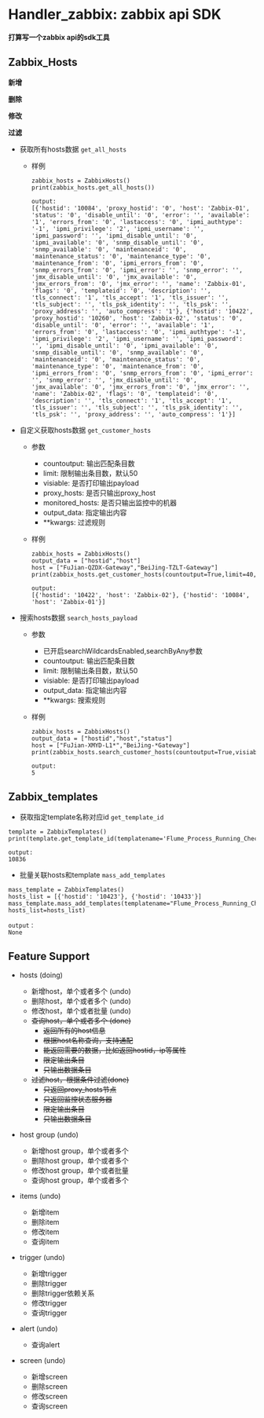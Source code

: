 Handler_zabbix: zabbix api SDK
=========================================
**打算写一个zabbix api的sdk工具**

Zabbix_Hosts
--------------
**新增**

**删除**

**修改**

**过滤**

* 获取所有hosts数据 `get_all_hosts`
  
  * 样例
  
    ```
    zabbix_hosts = ZabbixHosts()
    print(zabbix_hosts.get_all_hosts())
           
    output:
    [{'hostid': '10084', 'proxy_hostid': '0', 'host': 'Zabbix-01', 'status': '0', 'disable_until': '0', 'error': '', 'available': '1', 'errors_from': '0', 'lastaccess': '0', 'ipmi_authtype': '-1', 'ipmi_privilege': '2', 'ipmi_username': '', 'ipmi_password': '', 'ipmi_disable_until': '0', 'ipmi_available': '0', 'snmp_disable_until': '0', 'snmp_available': '0', 'maintenanceid': '0', 'maintenance_status': '0', 'maintenance_type': '0', 'maintenance_from': '0', 'ipmi_errors_from': '0', 'snmp_errors_from': '0', 'ipmi_error': '', 'snmp_error': '', 'jmx_disable_until': '0', 'jmx_available': '0', 'jmx_errors_from': '0', 'jmx_error': '', 'name': 'Zabbix-01', 'flags': '0', 'templateid': '0', 'description': '', 'tls_connect': '1', 'tls_accept': '1', 'tls_issuer': '', 'tls_subject': '', 'tls_psk_identity': '', 'tls_psk': '', 'proxy_address': '', 'auto_compress': '1'}, {'hostid': '10422', 'proxy_hostid': '10260', 'host': 'Zabbix-02', 'status': '0', 'disable_until': '0', 'error': '', 'available': '1', 'errors_from': '0', 'lastaccess': '0', 'ipmi_authtype': '-1', 'ipmi_privilege': '2', 'ipmi_username': '', 'ipmi_password': '', 'ipmi_disable_until': '0', 'ipmi_available': '0', 'snmp_disable_until': '0', 'snmp_available': '0', 'maintenanceid': '0', 'maintenance_status': '0', 'maintenance_type': '0', 'maintenance_from': '0', 'ipmi_errors_from': '0', 'snmp_errors_from': '0', 'ipmi_error': '', 'snmp_error': '', 'jmx_disable_until': '0', 'jmx_available': '0', 'jmx_errors_from': '0', 'jmx_error': '', 'name': 'Zabbix-02', 'flags': '0', 'templateid': '0', 'description': '', 'tls_connect': '1', 'tls_accept': '1', 'tls_issuer': '', 'tls_subject': '', 'tls_psk_identity': '', 'tls_psk': '', 'proxy_address': '', 'auto_compress': '1'}]
    ```
    
* 自定义获取hosts数据 `get_customer_hosts`

  * 参数
    - countoutput: 输出匹配条目数
    - limit: 限制输出条目数，默认50
    - visiable: 是否打印输出payload
    - proxy_hosts: 是否只输出proxy_host
    - monitored_hosts: 是否只输出监控中的机器
    - output_data: 指定输出内容
    - **kwargs: 过滤规则
    
  * 样例
        
    ```    
    zabbix_hosts = ZabbixHosts()
    output_data = ["hostid","host"]
    host = ["FuJian-QZDX-Gateway","BeiJing-TZLT-Gateway"]
    print(zabbix_hosts.get_customer_hosts(countoutput=True,limit=40,visiable=1,output_data=output_data,monitored_hosts="true",host=host))
           
    output:
    [{'hostid': '10422', 'host': 'Zabbix-02'}, {'hostid': '10084', 'host': 'Zabbix-01'}]
    ```    

* 搜索hosts数据 `search_hosts_payload`
    
  * 参数

    - 已开启searchWildcardsEnabled,searchByAny参数
    - countoutput: 输出匹配条目数
    - limit: 限制输出条目数，默认50
    - visiable: 是否打印输出payload
    - output_data: 指定输出内容
    - **kwargs: 搜索规则
    
  * 样例
  
    ```
    zabbix_hosts = ZabbixHosts()
    output_data = ["hostid","host","status"]
    host = ["FuJian-XMYD-L1*","BeiJing-*Gateway"]
    print(zabbix_hosts.search_customer_hosts(countoutput=True,visiable=True,output_data=output_data,host=host))
           
    output:
    5
    ```
    
Zabbix_templates
----------------
- 获取指定template名称对应id `get_template_id`
```
template = ZabbixTemplates()
print(template.get_template_id(templatename='Flume_Process_Running_Check'))

output:
10836
```

- 批量关联hosts和template `mass_add_templates`

```
mass_template = ZabbixTemplates()
hosts_list = [{'hostid': '10423'}, {'hostid': '10433'}]
mass_template.mass_add_templates(templatename="Flume_Process_Running_Check", hosts_list=hosts_list)

output：
None
```





Feature Support
---------------
- hosts  (doing)
    - 新增host，单个或者多个 (undo)
    - 删除host，单个或者多个 (undo)
    - 修改host，单个或者批量 (undo)
    - ~~查询host，单个或者多个 (done)~~
        - ~~返回所有的host信息~~
        - ~~根据host名称查询，支持通配~~
        - ~~能返回需要的数据，比如返回hostid，ip等属性~~
        - ~~限定输出条目~~
        - ~~只输出数据条目~~
    - ~~过滤host，根据条件过滤(done)~~
        - ~~只返回proxy_hosts节点~~
        - ~~只返回监控状态服务器~~
        - ~~限定输出条目~~
        - ~~只输出数据条目~~
        
- host group (undo)
    - 新增host group，单个或者多个
    - 删除host group，单个或者多个
    - 修改host group，单个或者批量
    - 查询host group，单个或者多个

- items (undo)
    - 新增item
    - 删除item
    - 修改item
    - 查询item

- trigger (undo)
    - 新增trigger
    - 删除trigger
    - 删除trigger依赖关系
    - 修改trigger
    - 查询trigger
    
- alert (undo)
    - 查询alert
    
- screen (undo)
    - 新增screen
    - 删除screen
    - 修改screen
    - 查询screen